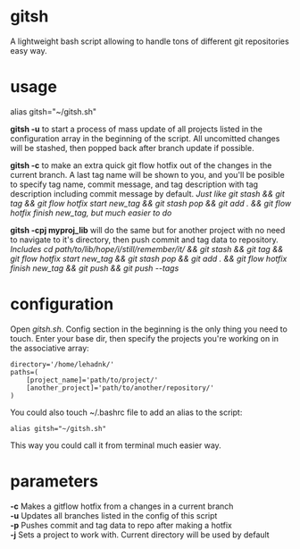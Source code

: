 # gitsh
A lightweight bash script allowing to handle tons of different git repositories easy way.

# usage
alias gitsh="~/gitsh.sh"

**gitsh -u** to start a process of mass update of all projects listed in the configuration array in the beginning of the script. All uncomitted changes will be stashed, then popped back after branch update if possible.

**gitsh -c** to make an extra quick git flow hotfix out of the changes in the current branch. A last tag name will be shown to you, and you'll be posible to specify tag name, commit message, and tag description with tag description including commit message by default.
*Just like git stash && git tag && git flow hotfix start new_tag && git stash pop && git add . && git flow hotfix finish new_tag, but much easier to do*

**gitsh -cpj myproj_lib** will do the same but for another project with no need to navigate to it's directory, then push commit and tag data to repository. *Includes cd path/to/lib/hope/i/still/remember/it/ && git stash && git tag && git flow hotfix start new_tag && git stash pop && git add . && git flow hotfix finish new_tag && git push && git push --tags*

# configuration
Open *gitsh.sh*. Config section in the beginning is the only thing you need to touch. Enter your base dir, then specify the projects you're working on in the associative array:
```
directory='/home/lehadnk/'
paths=(
	[project_name]='path/to/project/'
	[another_project]='path/to/another/repository/'
)
```
You could also touch ~/.bashrc file to add an alias to the script:
```
alias gitsh="~/gitsh.sh"
```
This way you could call it from terminal much easier way.

# parameters
**-c** Makes a gitflow hotfix from a changes in a current branch<br />
**-u** Updates all branches listed in the config of this script<br />
**-p** Pushes commit and tag data to repo after making a hotfix<br />
**-j** Sets a project to work with. Current directory will be used by default<br />
